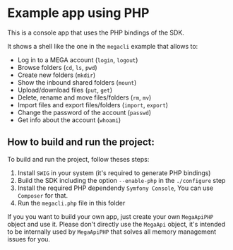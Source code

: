 # Example app using PHP

This is a console app that uses the PHP bindings of the SDK.

It shows a shell like the one in the `megacli` example that allows to:

- Log in to a MEGA account (`login`, `logout`) 
- Browse folders (`cd`, `ls`, `pwd`)
- Create new folders (`mkdir`)
- Show the inbound shared folders (`mount`)
- Upload/download files (`put`, `get`)
- Delete, rename and move files/folders (`rm`, `mv`)
- Import files and export files/folders (`import`, `export`)
- Change the password of the account (`passwd`)
- Get info about the account (`whoami`)

## How to build and run the project:

To build and run the project, follow theses steps:

1. Install `SWIG` in your system (it's required to generate PHP bindings)
2. Build the SDK including the option `--enable-php` in the `./configure` step
3. Install the required PHP dependendy `Symfony Console`, You can use `Composer` for that.
3. Run the `megacli.php` file in this folder
 
If you you want to build your own app, just create your own `MegaApiPHP` object and use it. Please don't
directly use the `MegaApi` object, it's intended to be internally used by `MegaApiPHP` that solves
all memory management issues for you.

